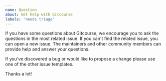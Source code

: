 ```yaml
---
name: Question
about: Get help with Gitcourse
labels: 'needs triage'
---
```


If you have some questions about Gitcourse, we encourage you to ask the questions in the most related issue. If you can't find the related issue, you can open a new issue. The maintainers and other community members can provide help and answer your questions.


If you've discovered a bug or would like to propose a change please use one of the other issue templates.

Thanks a lot!